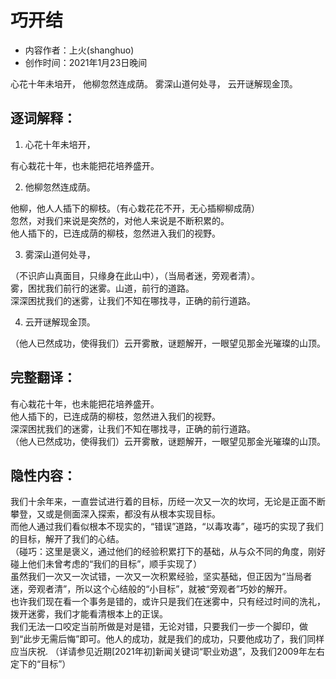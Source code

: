 # 巧开结

- 内容作者：上火(shanghuo)
- 创作时间：2021年1月23日晚间

心花十年未培开，
他柳忽然连成荫。
雾深山道何处寻，
云开谜解现金顶。  

## 逐词解释：

1. 心花十年未培开，

有心栽花十年，也未能把花培养盛开。

2. 他柳忽然连成荫。

他柳，他人人插下的柳枝。（有心栽花花不开，无心插柳柳成荫）  
忽然，对我们来说是突然的，对他人来说是不断积累的。  
他人插下的，已连成荫的柳枝，忽然进入我们的视野。

3. 雾深山道何处寻，

（不识庐山真面目，只缘身在此山中），（当局者迷，旁观者清）。  
雾，困扰我们前行的迷雾。山道，前行的道路。  
深深困扰我们的迷雾，让我们不知在哪找寻，正确的前行道路。

4. 云开谜解现金顶。

（他人已然成功，使得我们）云开雾散，谜题解开，一眼望见那金光璀璨的山顶。

## 完整翻译：

有心栽花十年，也未能把花培养盛开。  
他人插下的，已连成荫的柳枝，忽然进入我们的视野。  
深深困扰我们的迷雾，让我们不知在哪找寻，正确的前行道路。  
（他人已然成功，使得我们）云开雾散，谜题解开，一眼望见那金光璀璨的山顶。  

## 隐性内容：

我们十余年来，一直尝试进行着的目标，历经一次又一次的坎坷，无论是正面不断攀登，又或是侧面深入探索，都没有从根本实现目标。  
而他人通过我们看似根本不现实的，“错误”道路，“以毒攻毒”，碰巧的实现了我们的目标，解开了我们的心结。  
（碰巧：这里是褒义，通过他们的经验积累打下的基础，从与众不同的角度，刚好碰上他们未曾考虑的“我们的目标”，顺手实现了）  
虽然我们一次又一次试错，一次又一次积累经验，坚实基础，但正因为“当局者迷，旁观者清”，所以这个心结般的“小目标”，就被“旁观者”巧妙的解开。  
也许我们现在看一个事务是错的，或许只是我们在迷雾中，只有经过时间的洗礼，拨开迷雾，我们才能看清根本上的正误。  
我们无法一口咬定当前所做是对是错，无论对错，只要我们一步一个脚印，做到“此步无需后悔”即可。他人的成功，就是我们的成功，只要他成功了，我们同样应当庆祝.
（详请参见近期[2021年初]新闻关键词“职业劝退”，及我们2009年左右定下的“目标”）
